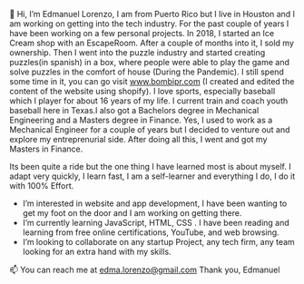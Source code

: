 👋 Hi, I’m Edmanuel Lorenzo,
I am from Puerto Rico but I live in Houston and I am working on getting into the tech industry. For the past couple of years I have been working on a few personal projects. In 2018, I started an Ice Cream shop with an EscapeRoom. After a couple of months into it, I sold my ownership. Then I went into the puzzle industry and
started creating puzzles(in spanish) in a box, where people were able to play the game and solve puzzles in the comfort of house (During the Pandemic). I still spend 
some time in it, you can go visit www.bombipr.com (I created and edited the content of the website using shopify). I love sports, especially baseball which I player for about 16 years of my life. I current train and coach youth baseball here in Texas.I also got a Bachelors degree in Mechanical Engineering and a Masters degree in Finance. Yes, I used to work as a Mechanical Engineer for a couple of years but I decided to venture out and explore my entreprenurial side. After doing all this, I went and got my Masters in Finance. 

Its been quite a ride but the one thing I have learned most is about myself. I adapt very quickly, I learn fast, I am a self-learner and everything I do, 
I do it with 100% Effort.


- I’m interested in website and app development, I have been wanting to get my foot on the door and I am working on getting there.
- I’m currently learning JavaScript, HTML, CSS . I have been reading and learning from free online certifications, YouTube, and web browsing.
- I’m looking to collaborate on any startup Project, any tech firm, any team looking for an extra hand with my skills.

📫 You can reach me at edma.lorenzo@gmail.com
Thank you, 
Edmanuel




